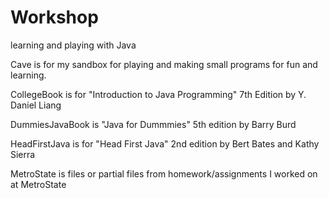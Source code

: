 Workshop
========

learning and playing with Java


Cave is for my sandbox for playing and making small programs for fun and learning.

CollegeBook is for "Introduction to Java Programming" 7th Edition by Y. Daniel Liang

DummiesJavaBook is "Java for Dummmies" 5th edition by Barry Burd

HeadFirstJava is for "Head First Java" 2nd edition by Bert Bates and Kathy Sierra

MetroState is files or partial files from homework/assignments I worked on at MetroState
